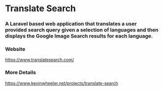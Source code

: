 # Translate Search
### A Laravel based web application that translates a user provided search query given a selection of languages and then displays the Google Image Search results for each language.

### Website
https://www.translatesearch.com/

### More Details
https://www.kevinwheeler.net/projects/translate-search
